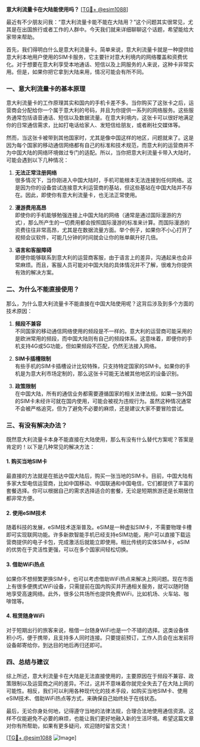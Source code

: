 **意大利流量卡在大陆能使用吗？** [[TG💪+ @esim1088](https://t.me/s/esim1088)]

最近有不少朋友问我：“意大利流量卡能不能在大陆用？”这个问题其实很常见，尤其是在出国旅行或者工作的人群中。今天我们就来详细聊聊这个话题，希望能给大家带来帮助。

首先，我们得明白什么是意大利流量卡。简单来说，意大利流量卡就是一种提供给意大利本地用户使用的SIM卡服务，它主要针对意大利境内的网络覆盖和资费优化。对于想要在意大利享受本地通话、短信以及上网服务的人来说，这种卡非常实用。但是，如果你把它拿到大陆来用，情况可能会有所不同。

### **一、意大利流量卡的基本原理**

意大利流量卡的工作原理其实和国内的手机卡差不多。当你购买了这张卡之后，运营商会分配给你一个属于意大利的号码，并且为你提供一系列的网络服务。这些服务通常包括语音通话、短信以及数据流量。在意大利境内，这张卡可以很好地满足你的日常通信需求，比如打电话给家人、发短信给朋友，或者刷社交媒体等。

然而，当这张卡被带到其他国家时，尤其是像中国这样的地区，问题就来了。这是因为每个国家的移动通信网络都有自己的标准和技术规范，而意大利的运营商并不为中国大陆的网络环境做过专门的适配。所以，当你把意大利流量卡带入大陆时，可能会遇到以下几种情况：

1. **无法正常注册网络**  
   很多情况下，当你刚进入中国大陆时，手机可能根本无法连接到任何网络。这是因为你的设备尝试连接意大利运营商的基站，但这些基站在中国大陆并不存在。因此，即使你有意大利流量卡，也无法正常使用。

2. **漫游费用高昂**  
   即使你的手机能够勉强连接上中国大陆的网络（通常是通过国际漫游的方式），那么所产生的一切费用都会按照国际漫游的标准来计算。而国际漫游的资费往往非常高昂，尤其是在数据流量方面。举个例子，如果你不小心打开了视频会议软件，可能几分钟的时间就会让你的账单飙升好几倍。

3. **语言和客服障碍**  
   即便你能够联系到意大利的运营商客服，由于语言上的差异，沟通起来也会非常麻烦。而且，客服人员可能对中国大陆的具体情况并不了解，很难为你提供有效的解决方案。

### **二、为什么不能直接使用？**

那么，为什么意大利流量卡不能直接在中国大陆使用呢？这背后涉及到多个方面的技术原因：

1. **频段不兼容**  
   不同国家的移动通信网络使用的频段是不一样的。意大利的运营商可能采用的是欧洲常用的频段，而中国大陆则有自己的频段体系。这意味着，即便你的手机支持4G或5G功能，但如果频段不匹配，仍然无法接入网络。

2. **SIM卡插槽限制**  
   有些手机的SIM卡插槽设计比较特殊，只支持特定国家的SIM卡。如果你的手机是为意大利市场定制的，那么这张卡可能无法被其他地区的设备识别。

3. **政策限制**  
   在中国大陆，所有的通信业务都需要遵循国家的相关法律法规。如果一张外国的SIM卡未经许可就在国内使用，可能会被视为违规行为。虽然这种情况通常不会被严格追究，但为了避免不必要的麻烦，还是建议大家不要冒险尝试。

### **三、有没有解决办法？**

既然意大利流量卡本身不能直接在大陆使用，那么有没有什么替代方案呢？答案是肯定的！以下是几种常见的解决方法：

#### **1. 购买当地SIM卡**
最直接的方法就是在抵达中国大陆后，购买一张当地的SIM卡。目前，中国大陆有多家大型电信运营商，比如中国移动、中国联通和中国电信，它们都提供了丰富的套餐选择。你可以根据自己的需求选择适合的套餐，无论是短期旅游还是长期居住都非常方便。

#### **2. 使用eSIM技术**
随着科技的发展，eSIM技术逐渐普及。eSIM是一种虚拟SIM卡，不需要物理卡槽即可实现联网功能。许多新款智能手机已经支持eSIM功能，用户可以直接下载运营商提供的电子卡包，完成激活后就能立即使用。相比传统的实体SIM卡，eSIM的优势在于灵活性更强，可以在多个国家间轻松切换。

#### **3. 借助WiFi热点**
如果你不想频繁更换SIM卡，也可以考虑借助WiFi热点来解决上网问题。现在市面上有很多便携式WiFi设备，只需提前在国内购买并开通相关服务，就可以随时随地享受高速网络。此外，很多公共场所也提供免费WiFi，比如机场、火车站、咖啡馆等。

#### **4. 租赁随身WiFi**
对于短期出行的旅客来说，租借一台随身WiFi也是一个不错的选择。这类设备体积小巧，便于携带，且支持多人同时连接。只要提前预订，工作人员会在出发前将设备邮寄给你，到达目的地后再归还即可。

### **四、总结与建议**

综上所述，意大利流量卡在大陆是无法直接使用的，主要原因在于频段不兼容、政策限制以及运营商之间的差异。不过，这并不意味着你就完全失去了在大陆上网的可能性。相反，我们可以利用各种现代化的技术手段，如购买当地SIM卡、使用eSIM技术、借助WiFi热点等方式，来确保自己始终处于在线状态。

最后，无论你身处何地，记得遵守当地的法律法规，合理合法地使用通信资源。这样不仅能避免不必要的麻烦，也能让我们更好地融入新的生活环境。希望这篇文章对你有所帮助，如果有更多疑问，欢迎随时留言交流！

[[TG💪+ @esim1088](https://t.me/s/esim1088) ![Image](https://i.postimg.cc/4NQfJmqS/Snipaste-2025-05-13-00-14-12.png)]